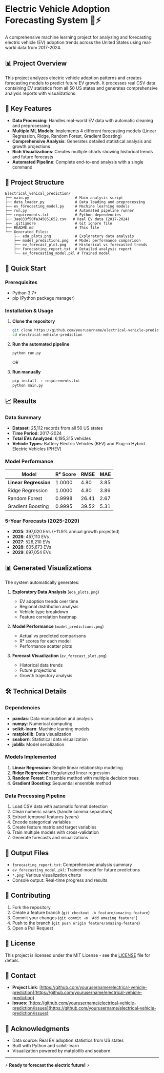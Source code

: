 # Electric Vehicle Adoption Forecasting System 🚗⚡

A comprehensive machine learning project for analyzing and forecasting electric vehicle (EV) adoption trends across the United States using real-world data from 2017-2024.

## 📊 Project Overview

This project analyzes electric vehicle adoption patterns and creates forecasting models to predict future EV growth. It processes real CSV data containing EV statistics from all 50 US states and generates comprehensive analysis reports with visualizations.

## 🎯 Key Features

- **Data Processing**: Handles real-world EV data with automatic cleaning and preprocessing
- **Multiple ML Models**: Implements 4 different forecasting models (Linear Regression, Ridge, Random Forest, Gradient Boosting)
- **Comprehensive Analysis**: Generates detailed statistical analysis and growth projections
- **Rich Visualizations**: Creates multiple charts showing historical trends and future forecasts
- **Automated Pipeline**: Complete end-to-end analysis with a single command

## 📁 Project Structure

```
Electrical_vehical_prediction/
├── main.py                     # Main analysis script
├── data_loader.py              # Data loading and preprocessing
├── ev_forecasting_model.py     # Machine learning models
├── run.py                      # Automated pipeline runner
├── requirements.txt            # Python dependencies
├── 3ae033f50fa345051652.csv   # Real EV data (2017-2024)
├── .gitignore                  # Git ignore file
├── README.md                   # This file
└── Generated Files:
    ├── eda_plots.png           # Exploratory data analysis
    ├── model_predictions.png   # Model performance comparison
    ├── ev_forecast_plot.png    # Historical vs forecasted trends
    ├── forecasting_report.txt  # Detailed analysis report
    └── ev_forecasting_model.pkl # Trained model
```

## 🚀 Quick Start

### Prerequisites
- Python 3.7+
- pip (Python package manager)

### Installation & Usage

1. **Clone the repository**
   ```bash
   git clone https://github.com/yourusername/electrical-vehicle-prediction.git
   cd electrical-vehicle-prediction
   ```

2. **Run the automated pipeline**
   ```bash
   python run.py
   ```
   
   OR

3. **Run manually**
   ```bash
   pip install -r requirements.txt
   python main.py
   ```

## 📈 Results

### Data Summary
- **Dataset**: 25,112 records from all 50 US states
- **Time Period**: 2017-2024
- **Total EVs Analyzed**: 6,195,315 vehicles
- **Vehicle Types**: Battery Electric Vehicles (BEV) and Plug-in Hybrid Electric Vehicles (PHEV)

### Model Performance
| Model | R² Score | RMSE | MAE |
|-------|----------|------|-----|
| **Linear Regression** | 1.0000 | 4.80 | 3.85 |
| Ridge Regression | 1.0000 | 4.80 | 3.86 |
| Random Forest | 0.9998 | 26.41 | 2.67 |
| Gradient Boosting | 0.9995 | 39.52 | 5.31 |

### 5-Year Forecasts (2025-2029)
- **2025**: 397,020 EVs (+11.9% annual growth projected)
- **2026**: 457,110 EVs
- **2027**: 526,210 EVs
- **2028**: 605,673 EVs
- **2029**: 697,054 EVs

## 📊 Generated Visualizations

The system automatically generates:

1. **Exploratory Data Analysis** (`eda_plots.png`)
   - EV adoption trends over time
   - Regional distribution analysis
   - Vehicle type breakdown
   - Feature correlation heatmap

2. **Model Performance** (`model_predictions.png`)
   - Actual vs predicted comparisons
   - R² scores for each model
   - Performance scatter plots

3. **Forecast Visualization** (`ev_forecast_plot.png`)
   - Historical data trends
   - Future projections
   - Growth trajectory analysis

## 🛠️ Technical Details

### Dependencies
- **pandas**: Data manipulation and analysis
- **numpy**: Numerical computing
- **scikit-learn**: Machine learning models
- **matplotlib**: Data visualization
- **seaborn**: Statistical data visualization
- **joblib**: Model serialization

### Models Implemented
1. **Linear Regression**: Simple linear relationship modeling
2. **Ridge Regression**: Regularized linear regression
3. **Random Forest**: Ensemble method with multiple decision trees
4. **Gradient Boosting**: Sequential ensemble method

### Data Processing Pipeline
1. Load CSV data with automatic format detection
2. Clean numeric values (handle comma separators)
3. Extract temporal features (years)
4. Encode categorical variables
5. Create feature matrix and target variables
6. Train multiple models with cross-validation
7. Generate forecasts and visualizations

## 📝 Output Files

- `forecasting_report.txt`: Comprehensive analysis summary
- `ev_forecasting_model.pkl`: Trained model for future predictions
- `*.png`: Various visualization charts
- Console output: Real-time progress and results

## 🤝 Contributing

1. Fork the repository
2. Create a feature branch (`git checkout -b feature/amazing-feature`)
3. Commit your changes (`git commit -m 'Add amazing feature'`)
4. Push to the branch (`git push origin feature/amazing-feature`)
5. Open a Pull Request

## 📄 License

This project is licensed under the MIT License - see the [LICENSE](LICENSE) file for details.

## 🔗 Contact

- **Project Link**: [https://github.com/yourusername/electrical-vehicle-prediction](https://github.com/yourusername/electrical-vehicle-prediction)
- **Issues**: [https://github.com/yourusername/electrical-vehicle-prediction/issues](https://github.com/yourusername/electrical-vehicle-prediction/issues)

## 🙏 Acknowledgments

- Data source: Real EV adoption statistics from US states
- Built with Python and scikit-learn
- Visualization powered by matplotlib and seaborn

---

⚡ **Ready to forecast the electric future!** ⚡
